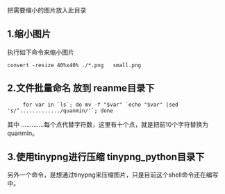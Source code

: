把需要缩小的图片放入此目录
## 1.缩小图片 
执行如下命令来缩小图片

``` shell
convert -resize 40%x40% ./*.png   small.png
```


## 2.文件批量命名 放到 reanme目录下

```
     for var in `ls`; do mv -f "$var" `echo "$var" |sed 's/^............./quanmin/'`; done
```
其中 ………….每个点代替字符数，这里有十个点，就是把前10个字符替换为quanmin。

## 3.使用tinypng进行压缩  tinypng_python目录下

另外一个命令，是想通过tinypng来压缩图片，只是目前这个shell命令还在编写中。
